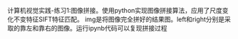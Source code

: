 计算机视觉实践-练习1:图像拼接。使用python实现图像拼接算法，应用了尺度变化不变特征SIFT特征匹配。
img是将图像完全拼好的结果图。left和right分别是采取的靠左和靠右的图像。运行ipynb代码可以复现拼接过程
